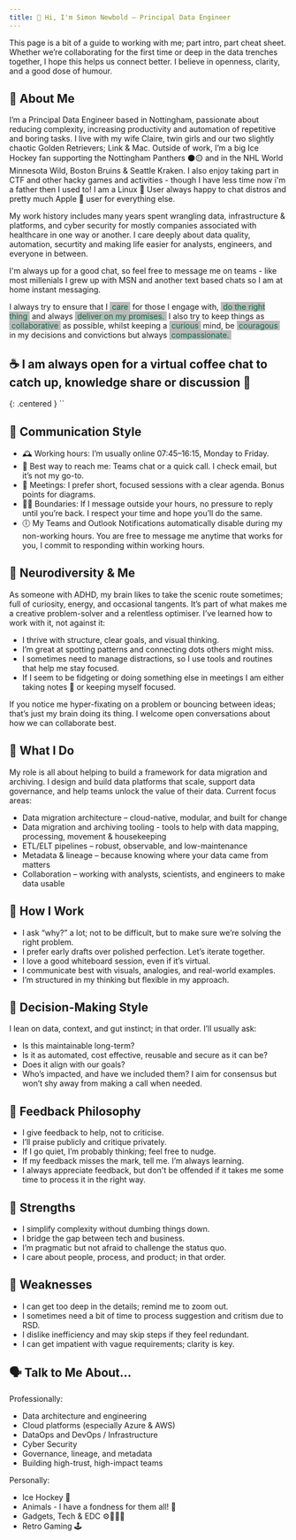```yaml
---
title: 👋 Hi, I'm Simon Newbold – Principal Data Engineer
---
```


This page is a bit of a guide to working with me; part intro, part cheat sheet. Whether we’re collaborating for the first time or deep in the data trenches together, I hope this helps us connect better. I believe in openness, clarity, and a good dose of humour.

## 🧭 About Me
I’m a Principal Data Engineer based in Nottingham, passionate about reducing complexity, increasing productivity and automation of repetitive and boring tasks. I live with my wife Claire, twin girls and our two slightly chaotic Golden Retrievers; Link & Mac. Outside of work, I’m a big Ice Hockey fan supporting the Nottingham Panthers ⚫🟡 and in the NHL World Minnesota Wild, Boston Bruins & Seattle Kraken. I also enjoy taking part in CTF and other hacky games and activities - though I have less time now i'm a father then I used to! I am a Linux 🐧 User always happy to chat distros and pretty much Apple 🍎 user for everything else. 

My work history includes many years spent wrangling data, infrastructure & platforms, and cyber security for mostly companies associated with healthcare in one way or another. I care deeply about data quality, automation, securtity and making life easier for analysts, engineers, and everyone in between.

I'm always up for a good chat, so feel free to message me on teams - like most millenials I grew up with MSN and another text based chats so I am at home instant messaging.

I always try to ensure that I <span style="color: #00693c; background-color:#bbb">&nbsp;care&nbsp;</span> for those I engage with, <span style="color: #00693c; background-color:#bbb">&nbsp;do the right thing&nbsp;</span> and always <span style="color: #00693c; background-color:#bbb">&nbsp;deliver on my promises.&nbsp;</span> I also try to keep things as <span style="color: #00693c; background-color:#bbb">&nbsp;collaborative&nbsp;</span> as possible, whilst keeping a <span style="color: #00693c; background-color:#bbb">&nbsp;curious&nbsp;</span> mind, be <span style="color: #00693c; background-color:#bbb">&nbsp;couragous&nbsp;</span> in my decisions and convictions but always <span style="color: #00693c;background-color:#bbb">&nbsp;compassionate.&nbsp;</span>

## ☕ I am always open for a virtual coffee chat to catch up, knowledge share or discussion 🍵
{: .centered }
``

## 📡 Communication Style
- 🕰️ Working hours: I’m usually online 07:45–16:15, Monday to Friday.
- 💬 Best way to reach me: Teams chat or a quick call. I check email, but it’s not my go-to.
- 📅 Meetings: I prefer short, focused sessions with a clear agenda. Bonus points for diagrams.
- 🧘‍♂️ Boundaries: If I message outside your hours, no pressure to reply until you’re back. I respect your time and hope you’ll do the same.
- 🕕 My Teams and Outlook Notifications automatically disable during my non-working hours. You are free to message me anytime that works for you, I commit to responding within working hours.

## 🧠 Neurodiversity & Me
As someone with ADHD, my brain likes to take the scenic route sometimes; full of curiosity, energy, and occasional tangents. It’s part of what makes me a creative problem-solver and a relentless optimiser.
I’ve learned how to work with it, not against it:
- I thrive with structure, clear goals, and visual thinking.
- I’m great at spotting patterns and connecting dots others might miss.
- I sometimes need to manage distractions, so I use tools and routines that help me stay focused.
- If I seem to be fidgeting or doing something else in meetings I am either taking notes 📝 or keeping myself focused.   

If you notice me hyper-fixating on a problem or bouncing between ideas; that’s just my brain doing its thing. I welcome open conversations about how we can collaborate best.

## 🧩 What I Do
My role is all about helping to build a framework for data migration and archiving. I design and build data platforms that scale, support data governance, and help teams unlock the value of their data.
Current focus areas:
- Data migration architecture – cloud-native, modular, and built for change
- Data migration and archiving tooling - tools to help with data mapping, processing, movement & housekeeping
- ETL/ELT pipelines – robust, observable, and low-maintenance
- Metadata & lineage – because knowing where your data came from matters
- Collaboration – working with analysts, scientists, and engineers to make data usable

## 🧭 How I Work
- I ask “why?” a lot; not to be difficult, but to make sure we’re solving the right problem.
- I prefer early drafts over polished perfection. Let’s iterate together.
- I love a good whiteboard session, even if it’s virtual.
- I communicate best with visuals, analogies, and real-world examples.
- I’m structured in my thinking but flexible in my approach.

## 🧠 Decision-Making Style
I lean on data, context, and gut instinct; in that order. I’ll usually ask:
- Is this maintainable long-term?
- Is it as automated, cost effective, reusable and secure as it can be?
- Does it align with our goals?
- Who’s impacted, and have we included them?
I aim for consensus but won’t shy away from making a call when needed.

## 🔄 Feedback Philosophy
- I give feedback to help, not to criticise.
- I’ll praise publicly and critique privately.
- If I go quiet, I’m probably thinking; feel free to nudge.
- If my feedback misses the mark, tell me. I’m always learning.
- I always appreciate feedback, but don't be offended if it takes me some time to process it in the right way.

## 🧪 Strengths
- I simplify complexity without dumbing things down.
- I bridge the gap between tech and business.
- I’m pragmatic but not afraid to challenge the status quo.
- I care about people, process, and product; in that order.

## 🐘 Weaknesses
- I can get too deep in the details; remind me to zoom out.
- I sometimes need a bit of time to process suggestion and critism due to RSD.
- I dislike inefficiency and may skip steps if they feel redundant.
- I can get impatient with vague requirements; clarity is key.

## 🗣️ Talk to Me About…
Professionally:
- Data architecture and engineering
- Cloud platforms (especially Azure & AWS)
- DataOps and DevOps / Infrastructure
- Cyber Security
- Governance, lineage, and metadata
- Building high-trust, high-impact teams

Personally:
- Ice Hockey 🏒
- Animals - I have a fondness for them all! 🫎
- Gadgets, Tech & EDC ⚙️🧑🏻‍💻
- Retro Gaming 🕹️
